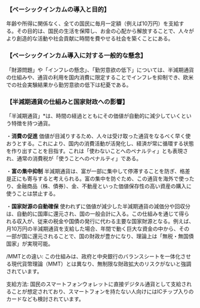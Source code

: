 ### 【ベーシックインカムの導入と目的】
年齢や所得に関係なく、全ての国民に毎月一定額（例えば10万円）を支給する。その目的は、国民の生活を保障し、お金の心配から解放することで、人々がより創造的な活動や社会貢献に時間を費やせる社会を築くことにある。

### 【ベーシックインカム導入に対する一般的な懸念】
「財源問題」や「インフレの懸念」、「勤労意欲の低下」については、半減期通貨の仕組みや、通貨の利用を国内消費に限定することでインフレを抑制でき、欧米での社会実験結果から勤労意欲の低下は杞憂である。

### 【半減期通貨の仕組みと国家財政への影響】
「半減期通貨」*は、時間の経過とともにその価値が自動的に減少していくという特徴を持つ通貨。

・**消費の促進**
価値が目減りするため、人々は受け取った通貨をなるべく早く使おうとする。これにより、国内の消費活動が活発化し、経済が常に循環する状態を作り出すことを目指す。これは「使わないことへのペナルティ」とも表現され、通常の消費税が「使うことへのペナルティ」である。

・**富の集中抑制**
半減期通貨は、富が一部に集中して停滞することを防ぎ、格差是正にも寄与すると考えられる。富の集中を防ぐため、この通貨を海外で使ったり、金融商品（株、債券）、金、不動産といった価値保存性の高い資産の購入に使うことは禁止する。

・**国家財源の自動確保**
使われずに価値が減少した半減期通貨の減価分や回収分は、自動的に国庫に還元され、国の一般会計に入る。この仕組みを通じて得られる収入が、従来の税金や国債の発行に代わる主要な国家財源となる。例えば、月10万円の半減期通貨を支給した場合、年間で動く巨大な資金の中から、その一部が国に還元されることで、国の財政が豊かになり、理論上は「無税・無国債国家」が実現可能。

/MMTとの違い: この仕組みは、政府と中央銀行のバランスシートを一体化させる現代貨幣理論（MMT）とは異なり、無制限な財政拡大のリスクがないと強調されています。

支給方法: 国民のスマートフォンウォレットに直接デジタル通貨として支給されることが想定されており、スマートフォンを持たない人向けにはICチップ入りのカードなども検討されています。